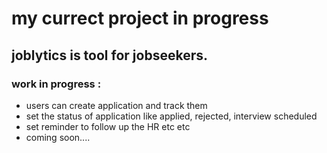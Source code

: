 # my currect project in progress

## joblytics is tool for jobseekers.

### work in progress :

- users can create application and track them
- set the status of application like applied, rejected, interview scheduled
- set reminder to follow up the HR etc etc
- coming soon....
